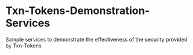 # Txn-Tokens-Demonstration-Services
Sample services to demonstrate the effectiveness of the security provided by Txn-Tokens
